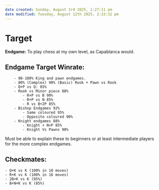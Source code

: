 ```yaml
---
date created: Sunday, August 3rd 2025, 1:27:11 pm
date modified: Tuesday, August 12th 2025, 2:33:32 pm
---
```


# Target

**Endgame:** To play chess at my own level, as Capablanca would.


## Endgame Target Winrate:
```
	- 98-100% King and pawn endgames.
	- 80% (Complex) 90% (Basic) Rook + Pawn vs Rook
	- Q+P vs Q: 85%
	- Rook vs Minor piece 88%
		- R+P vs B 90%
		- R+P vs N 85%
		- R vs B+2P 85%
	- Bishop Endgames 92%
		- Same coloured 95%
		- Opposite coloured 90%
	- Knight endgames 88%
		- Knight + N+P 85%
		- Knight Vs Pawns 90%
```

Must be able to explain these to beginners or at least intermediate players for the more complex endgames.

## Checkmates:
```
- Q+K vs K (100% in 10 moves)
- R+K vs K (100% in 16 moves)
- 2B+K vs K (95%)
- B+N+K vs K (85%)
```

